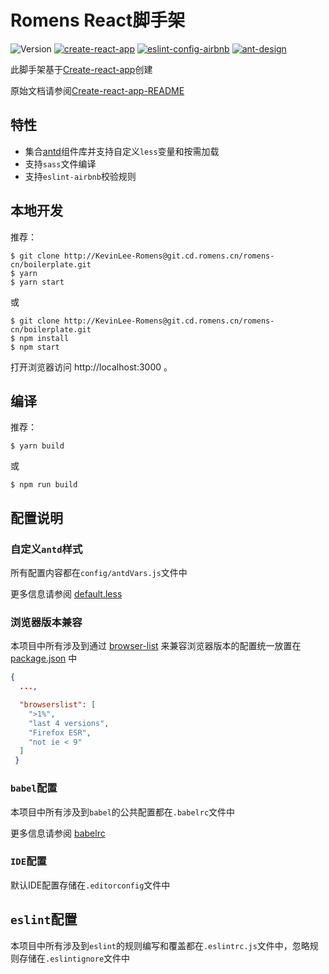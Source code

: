 # Romens React脚手架
![Version](https://img.shields.io/badge/version-0.2.0-orange.svg?style-plastic)
[![create-react-app](https://img.shields.io/badge/create--react--app-v1.0.11-orange.svg?style-plastic)](https://github.com/facebookincubator/create-react-app/releases/tag/v1.0.11)
[![eslint-config-airbnb](https://img.shields.io/badge/eslint--config--airbnb-v15.1.0-blue.svg?style-plastic)](https://github.com/airbnb/javascript/releases/tag/eslint-config-airbnb-v15.1.0)
[![ant-design](https://img.shields.io/badge/ant--design-v2.12.6-brightgreen.svg?style-plastic)]()

此脚手架基于[Create-react-app](https://raw.githubusercontent.com/facebookincubator/create-react-app)创建

原始文档请参阅[Create-react-app-README](./README.create-react-app.md)


## 特性

- 集合[antd](https://ant.design/index-cn)组件库并支持自定义`less`变量和按需加载
- 支持`sass`文件编译
- 支持`eslint-airbnb`校验规则


## 本地开发

推荐：

```shell
$ git clone http://KevinLee-Romens@git.cd.romens.cn/romens-cn/boilerplate.git
$ yarn
$ yarn start
```

或

```shell
$ git clone http://KevinLee-Romens@git.cd.romens.cn/romens-cn/boilerplate.git
$ npm install
$ npm start
```

打开浏览器访问 http://localhost:3000 。


## 编译

推荐：

```shell
$ yarn build
```

或

```shell
$ npm run build
```

## 配置说明

### 自定义`antd`样式

所有配置内容都在`config/antdVars.js`文件中

更多信息请参阅 [default.less](https://github.com/ant-design/ant-design/blob/master/components/style/themes/default.less)


### 浏览器版本兼容

本项目中所有涉及到通过 [browser-list](https://github.com/ai/browserslist) 来兼容浏览器版本的配置统一放置在 [package.json](./package.json) 中

```JSON
{
  ...,

  "browserslist": [
    ">1%",
    "last 4 versions",
    "Firefox ESR",
    "not ie < 9"
  ]
 }
```

### `babel`配置

本项目中所有涉及到`babel`的公共配置都在`.babelrc`文件中

更多信息请参阅 [babelrc](https://babeljs.io/docs/usage/babelrc/)

### `IDE`配置

默认IDE配置存储在`.editorconfig`文件中

## `eslint`配置

本项目中所有涉及到`eslint`的规则编写和覆盖都在`.eslintrc.js`文件中，忽略规则存储在`.eslintignore`文件中


